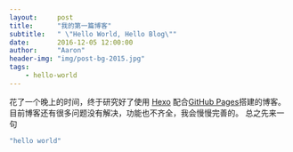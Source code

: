 ```yaml
---
layout:     post
title:      "我的第一篇博客"
subtitle:   " \"Hello World, Hello Blog\""
date:       2016-12-05 12:00:00
author:     "Aaron"
header-img: "img/post-bg-2015.jpg"
tags:
    - hello-world
---
```


花了一个晚上的时间，终于研究好了使用 [Hexo](https://hexo.io/) 配合[GitHub Pages](https://pages.github.com/)搭建的博客。
目前博客还有很多问题没有解决，功能也不齐全，我会慢慢完善的。
总之先来一句

``` bash
"hello world"
```
